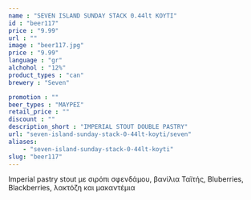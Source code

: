 ```yaml
---
name : "SEVEN ISLAND SUNDAY STACK 0.44lt ΚΟΥΤΙ"
id : "beer117"
price : "9.99"
url : ""
image : "beer117.jpg"
price : "9.99"
language : "gr"
alchohol : "12%"
product_types : "can"
brewery : "Seven"

promotion : ""
beer_types : "ΜΑΥΡΕΣ"
retail_price : ""
discount : ""
description_short : "IMPERIAL STOUT DOUBLE PASTRY"
url: "seven-island-sunday-stack-0-44lt-koyti/seven"
aliases: 
    - "seven-island-sunday-stack-0-44lt-koyti"
slug: "beer117"
---
```


Imperial pastry stout με σιρόπι σφενδάμου, βανίλια Ταϊτής, Bluberries, Blackberries, λακτόζη και μακαντέμια